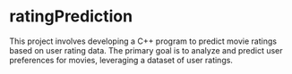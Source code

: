 # ratingPrediction
This project involves developing a C++ program to predict movie ratings based on user rating data. The primary goal is to analyze and predict user preferences for movies, leveraging a dataset of user ratings.
